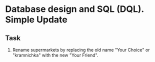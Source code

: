 # Database design and SQL (DQL). Simple Update

## Task  

1. Rename supermarkets by replacing the old name "Your Choice" or "kramnichka" with the new "Your Friend".
